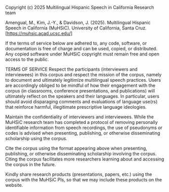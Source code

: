 Copyright (c) 2025 Multilingual Hispanic Speech in California Research team

Amengual, M., Kim, J.-Y., & Davidson, J. (2025). Multilingual Hispanic Speech in California (MuHSiC). University of California, Santa Cruz. [https://muhsic.acad.ucsc.edu/]

If the terms of service below are adhered to, any code, software, or documentation is free of charge and can be used, copied, or distributed. Any copied software under MuHSiC copyright must remain free and open access to the public.

TERMS OF SERVICE
Respect the participants (interviewers and interviewees) in this corpus and respect the mission of the corpus, namely to document and ultimately legitimize multilingual speech practices. Users are accordingly obliged to be mindful of how their engagement with the corpus (in classrooms, conference presentations, and publications) will ultimately reflect on the speakers and their languages. In particular, users should avoid disparaging comments and evaluations of language use(rs) that reinforce harmful, illegitimate prescriptive language ideologies.

Maintain the confidentiality of interviewers and interviewees. While the MuHSiC research team has completed a protocol of removing personally identifiable information from speech recordings, the use of pseudonyms or codes is advised when presenting, publishing, or otherwise disseminating scholarship using the corpus.

Cite the corpus using the format appearing above when presenting, publishing, or otherwise disseminating scholarship involving the corpus. Citing the corpus facilitates more researchers learning about and accessing the corpus in the future. 

Kindly share research products (presentations, papers, etc.) using the corpus with the MuHSiC PIs, so that we may include these products on the website.
